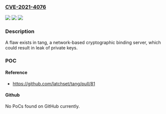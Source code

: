 ### [CVE-2021-4076](https://cve.mitre.org/cgi-bin/cvename.cgi?name=CVE-2021-4076)
![](https://img.shields.io/static/v1?label=Product&message=tang&color=blue)
![](https://img.shields.io/static/v1?label=Version&message=%3D%20Affects%20tang%20v8%20and%20above%20%7C%20Fixed%20in%20tang%20v11.%20&color=brighgreen)
![](https://img.shields.io/static/v1?label=Vulnerability&message=CWE-200%20-%20Exposure%20of%20Sensitive%20Information%20to%20an%20Unauthorized%20Actor&color=brighgreen)

### Description

A flaw exists in tang, a network-based cryptographic binding server, which could result in leak of private keys.

### POC

#### Reference
- https://github.com/latchset/tang/pull/81

#### Github
No PoCs found on GitHub currently.

